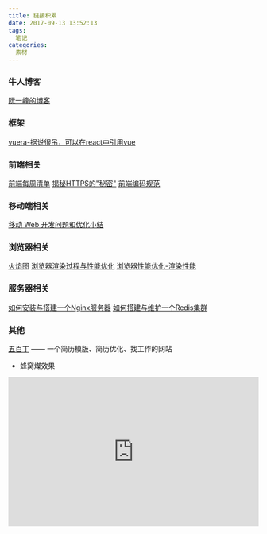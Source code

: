 ```yaml
---
title: 链接积累
date: 2017-09-13 13:52:13
tags:
  笔记
categories:
  素材
---
```


### 牛人博客
[阮一峰的博客](http://www.ruanyifeng.com)


### 框架
[vuera-据说很吊，可以在react中引用vue](https://github.com/akxcv/vuera?utm_campaign=Revue%20newsletter&utm_medium=Newsletter&utm_source=Vue.js%20Feed)


### 前端相关
[前端每周清单](http://www.infoq.com/cn/FE-Weekly)
[揭秘HTTPS的"秘密"](https://sylvanassun.github.io/2017/08/06/2017-08-06-DigestHttps/)
[前端编码规范](https://johnsenzhou.github.io/code-guide/)


### 移动端相关
[移动 Web 开发问题和优化小结](https://juejin.im/post/59c4c9d85188254f58412d17)


### 浏览器相关
[火焰图](http://www.ruanyifeng.com/blog/2017/09/flame-graph.html)
[浏览器渲染过程与性能优化](https://sylvanassun.github.io/2017/10/03/2017-10-03-BrowserCriticalRenderingPath/)
[浏览器性能优化-渲染性能](https://sylvanassun.github.io/2017/10/08/2017-10-08-BrowserRenderOptimization/)


### 服务器相关
[如何安装与搭建一个Nginx服务器](https://sylvanassun.github.io/2016/06/24/2016-06-24-nginx-initiation/)
[如何搭建与维护一个Redis集群](https://sylvanassun.github.io/2016/06/27/2016-06-27-redis-cluster01/)


### 其他
[五百丁](http://www.500d.me/editresume/) —— 一个简历模版、简历优化、找工作的网站

- 蜂窝煤效果
<iframe height= 300 width= 100% src="https://codepen.io/Kseso/pen/xqNdmO" frameborder=0 allowfullscreen></iframe>

